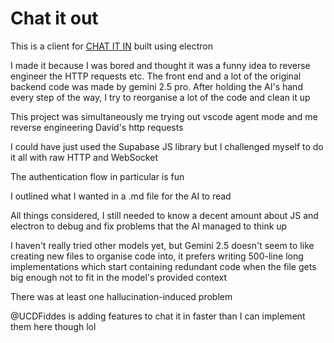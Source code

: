 # Chat it out

This is a client for [CHAT IT IN](https://chatitin.com/) built using electron

I made it because I was bored and thought it was a funny idea to reverse engineer the HTTP requests etc.
The front end and a lot of the original backend code was made by gemini 2.5 pro.
After holding the AI's hand every step of the way, I try to reorganise a lot of the code and clean it up

This project was simultaneously me trying out vscode agent mode and me reverse engineering David's http requests

I could have just used the Supabase JS library but I challenged myself to do it all with raw HTTP and WebSocket


The authentication flow in particular is fun

I outlined what I wanted in a .md file for the AI to read


All things considered, I still needed to know a decent amount about JS and electron to debug and fix problems that the AI managed to think up

I haven't really tried other models yet, but Gemini 2.5 doesn't seem to like creating new files to organise code into, it prefers writing 500-line long implementations which start containing redundant code when the file gets big enough not to fit in the model's provided context

There was at least one hallucination-induced problem

@UCDFiddes is adding features to chat it in faster than I can implement them here though lol
